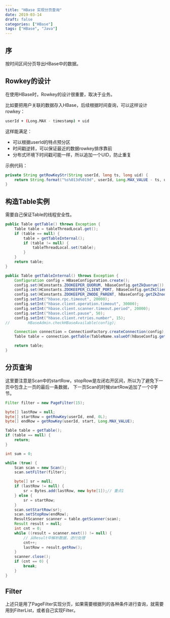 ```yaml
---
title: "HBase 实现分页查询"
date: 2019-03-14
draft: false
categories: ["HBase"]
tags: ["HBase", "Java"]
---
```


## 序

按时间区间分页导出HBase中的数据。

## Rowkey的设计

在使用HBase时，Rowkey的设计很重要，取决于业务。

比如要把用户关联的数据存入HBase，后续根据时间查询，可以这样设计rowkey：

```bash
userId + (Long.MAX - timestamp) + uid 
```

这样能满足：

* 可以根据userId的特点预分区
* 时间戳逆转，可以保证最近的数据rowkey排序靠前
* 分布式环境下时间戳可能一样，所以追加一个UID，防止重复

示例代码：

```java
private String getRowKeyStr(String userId, long ts, long uid) {
    return String.format("%s%013d%019d", userId, Long.MAX_VALUE - ts, uid);
}
```


## 构造Table实例

需要自己保证Table的线程安全性。

```java
public Table getTable() throws Exception {
    Table table = tableThreadLocal.get();
    if (table == null) {
        table = getTableInternal();
        if (table != null) {
            tableThreadLocal.set(table);
        }
    }
    return table;
}

public Table getTableInternal() throws Exception {
    Configuration config = HBaseConfiguration.create();
    config.set(HConstants.ZOOKEEPER_QUORUM, hBaseConfig.getZkQuorum());
    config.set(HConstants.ZOOKEEPER_CLIENT_PORT, hBaseConfig.getZkClientPort());
    config.set(HConstants.ZOOKEEPER_ZNODE_PARENT, hBaseConfig.getZkZnodeParent());
    config.setInt("hbase.rpc.timeout", 20000);
    config.setInt("hbase.client.operation.timeout", 30000);
    config.setInt("hbase.client.scanner.timeout.period", 20000);
    config.setInt("hbase.client.pause", 50);
    config.setInt("hbase.client.retries.number", 15);
//        HBaseAdmin.checkHBaseAvailable(config);

    Connection connection = ConnectionFactory.createConnection(config);
    Table table = connection.getTable(TableName.valueOf(hBaseConfig.getTableName()));

    return table;
}
```

## 分页查询

这里要注意是Scan中的startRow，stopRow是左闭右开区间，所以为了避免下一页中包含上一页的最后一条数据， 下一页Scan的时候startRow追加了一个0字节。

```java
Filter filter = new PageFilter(15);

byte[] lastRow = null;
byte[] startRow = getRowKey(userId, end, 0L);
byte[] endRow = getRowKey(userId, start, Long.MAX_VALUE);

Table table = getTable();
if (table == null) {
    return;
}

int sum = 0;

while (true) {
    Scan scan = new Scan();
    scan.setFilter(filter);

    byte[] sr = null;
    if (lastRow != null) {
        sr = Bytes.add(lastRow, new byte[1]);// 重点1
    } else {
        sr = startRow;
    }
    scan.setStartRow(sr);
    scan.setStopRow(endRow);
    ResultScanner scanner = table.getScanner(scan);
    Result result = null;
    int cnt = 0;
    while ((result = scanner.next()) != null) {
        // 从Result中解析数据，进行处理
        cnt++;
        lastRow = result.getRow();
    }
    scanner.close();
    if (cnt == 0) {
        break;
    }
}
```

## Filter

上述只是用了PageFilter实现分页，如果需要根据列的各种条件进行查询，就需要用到FilterList，或者自己实现Filter。










